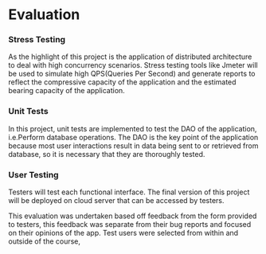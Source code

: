 # Evaluation

### Stress Testing

As the highlight of this project is the application of distributed architecture to deal with high concurrency scenarios. 
Stress testing tools like Jmeter will be used to simulate high QPS(Queries Per Second) and generate reports to reflect the 
compressive capacity of the application and the estimated bearing capacity of the application.


### Unit Tests
In this project, unit tests are implemented to test the DAO of the application, i.e.Perform database operations. The DAO is the key point of the application because
most user interactions result in data being sent to or retrieved from database, so it is necessary that they are thoroughly tested.

### User Testing

Testers will test each functional interface. The final version of this project will be deployed on cloud server that can be accessed by testers.

This evaluation was undertaken based off feedback from the form provided to
testers, this feedback was separate from their bug reports and focused on their
opinions of the app. Test users were selected from within and outside of the course,
